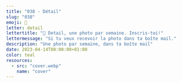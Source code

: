 ```yaml
---
title: "038 - Détail"
slug: "038"
emoji: 👀
letter: detail
lettertitle: "👀 Detail, une photo par semaine. Inscris-toi!"
lettermessage: "Si tu veux recevoir la photo dans ta boîte mail."
description: "Une photo par semaine, dans ta boîte mail"
date: 2023-04-14T00:00:00+01:00
color: teal
resources:
  - src: "cover.webp"
    name: "cover"
---
```


